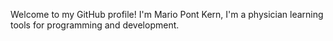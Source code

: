 Welcome to my GitHub profile!
I'm Mario Pont Kern, I'm a physician learning tools for programming and development.
